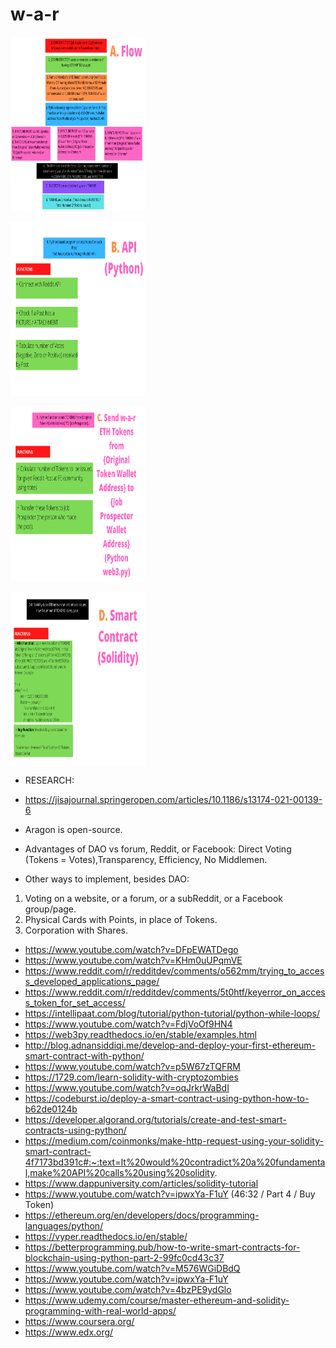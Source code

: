 # w-a-r

<img align="center" width="215" height="279" src="https://github.com/SalmanEagle/w-a-r/blob/main/1.png" alt="w-a-r tokens code flow 1">
</br></br>
<img align="center" width="215" height="279" src="https://github.com/SalmanEagle/w-a-r/blob/main/2.png" alt="w-a-r tokens code flow 2">
</br></br>
<img align="center" width="215" height="279" src="https://github.com/SalmanEagle/w-a-r/blob/main/3.png" alt="w-a-r tokens code flow 3">
</br></br>
<img align="center" width="215" height="279" src="https://github.com/SalmanEagle/w-a-r/blob/main/4.png" alt="w-a-r tokens code flow 4">

- RESEARCH:

- https://jisajournal.springeropen.com/articles/10.1186/s13174-021-00139-6
- Aragon is open-source.
- Advantages of DAO vs forum, Reddit, or Facebook: Direct Voting (Tokens = Votes),Transparency, Efficiency, No Middlemen.
- Other ways to implement, besides DAO:

1. Voting on a website, or a forum, or a subReddit, or a Facebook group/page.
2. Physical Cards with Points, in place of Tokens.
3. Corporation with Shares.

- https://www.youtube.com/watch?v=DFpEWATDego
- https://www.youtube.com/watch?v=KHm0uUPqmVE
- https://www.reddit.com/r/redditdev/comments/o562mm/trying_to_access_developed_applications_page/
- https://www.reddit.com/r/redditdev/comments/5t0htf/keyerror_on_access_token_for_set_access/
- https://intellipaat.com/blog/tutorial/python-tutorial/python-while-loops/
- https://www.youtube.com/watch?v=FdjVoOf9HN4
- https://web3py.readthedocs.io/en/stable/examples.html
- http://blog.adnansiddiqi.me/develop-and-deploy-your-first-ethereum-smart-contract-with-python/
- https://www.youtube.com/watch?v=p5W67zTQFRM
- https://1729.com/learn-solidity-with-cryptozombies
- https://www.youtube.com/watch?v=oqJrkrWaBdI
- https://codeburst.io/deploy-a-smart-contract-using-python-how-to-b62de0124b
- https://developer.algorand.org/tutorials/create-and-test-smart-contracts-using-python/
- https://medium.com/coinmonks/make-http-request-using-your-solidity-smart-contract-4f7173bd391c#:~:text=It%20would%20contradict%20a%20fundamental,make%20API%20calls%20using%20solidity.
- https://www.dappuniversity.com/articles/solidity-tutorial
- https://www.youtube.com/watch?v=ipwxYa-F1uY (46:32 / Part 4 / Buy Token)
- https://ethereum.org/en/developers/docs/programming-languages/python/
- https://vyper.readthedocs.io/en/stable/
- https://betterprogramming.pub/how-to-write-smart-contracts-for-blockchain-using-python-part-2-99fc0cd43c37
- https://www.youtube.com/watch?v=M576WGiDBdQ
- https://www.youtube.com/watch?v=ipwxYa-F1uY
- https://www.youtube.com/watch?v=4bzPE9ydGlo
- https://www.udemy.com/course/master-ethereum-and-solidity-programming-with-real-world-apps/
- https://www.coursera.org/
- https://www.edx.org/
